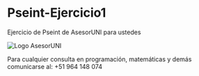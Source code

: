 # Pseint-Ejercicio1
Ejercicio de Pseint de AsesorUNI para ustedes

![Logo AsesorUNI](https://github.com/user-attachments/assets/e19eee25-8970-4386-80b5-cfc6c201fcc9)

Para cualquier consulta en programación, matemáticas y demás comunicarse al:  +51 964 148 074
